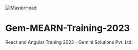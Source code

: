 ![MasterHead](https://miro.medium.com/v2/resize:fit:1000/1*0QM0qfgz8_i3u8g_6m8tQQ.png)
# Gem-MEARN-Training-2023
React and Angular Traning 2023 - Gemini Solutions Pvt. Ltd.

